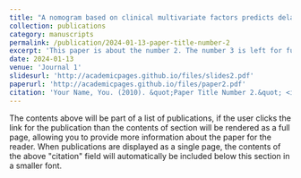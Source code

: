 ```yaml
---
title: "A nomogram based on clinical multivariate factors predicts delayed cure after microvascular decompression for hemifacial spasm"
collection: publications
category: manuscripts
permalink: /publication/2024-01-13-paper-title-number-2
excerpt: 'This paper is about the number 2. The number 3 is left for future work.'
date: 2024-01-13
venue: 'Journal 1'
slidesurl: 'http://academicpages.github.io/files/slides2.pdf'
paperurl: 'http://academicpages.github.io/files/paper2.pdf'
citation: 'Your Name, You. (2010). &quot;Paper Title Number 2.&quot; <i>Journal 1</i>. 1(2).'
---
```


The contents above will be part of a list of publications, if the user clicks the link for the publication than the contents of section will be rendered as a full page, allowing you to provide more information about the paper for the reader. When publications are displayed as a single page, the contents of the above "citation" field will automatically be included below this section in a smaller font.

